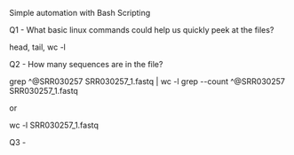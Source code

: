 Simple automation with Bash Scripting

Q1 - What basic linux commands could help us quickly peek at the files?

head, tail, wc -l

Q2 - How many sequences are in the file?

grep ^@SRR030257 SRR030257_1.fastq | wc -l
grep --count ^@SRR030257 SRR030257_1.fastq

or 

wc -l SRR030257_1.fastq

Q3 - 
